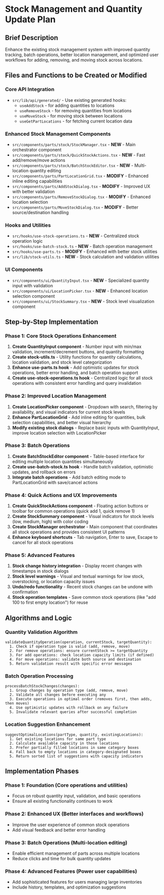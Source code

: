 # Stock Management and Quantity Update Plan

## Brief Description

Enhance the existing stock management system with improved quantity tracking, batch operations, better location management, and optimized user workflows for adding, removing, and moving stock across locations.

## Files and Functions to be Created or Modified

### Core API Integration
- `src/lib/api/generated/` - Use existing generated hooks:
  - `useAddStock` - for adding quantities to locations
  - `useRemoveStock` - for removing quantities from locations  
  - `useMoveStock` - for moving stock between locations
  - `useGetPartLocations` - for fetching current location data

### Enhanced Stock Management Components
- `src/components/parts/stock/StockManager.tsx` - **NEW** - Main orchestrator component
- `src/components/parts/stock/QuickStockActions.tsx` - **NEW** - Fast add/remove/move actions
- `src/components/parts/stock/BatchStockEditor.tsx` - **NEW** - Multi-location quantity editing
- `src/components/parts/PartLocationGrid.tsx` - **MODIFY** - Enhanced inline editing capabilities
- `src/components/parts/AddStockDialog.tsx` - **MODIFY** - Improved UX with better validation
- `src/components/parts/RemoveStockDialog.tsx` - **MODIFY** - Enhanced location selection
- `src/components/parts/MoveStockDialog.tsx` - **MODIFY** - Better source/destination handling

### Hooks and Utilities
- `src/hooks/use-stock-operations.ts` - **NEW** - Centralized stock operation logic
- `src/hooks/use-batch-stock.ts` - **NEW** - Batch operation management
- `src/hooks/use-parts.ts` - **MODIFY** - Enhanced with better stock utilities
- `src/lib/stock-utils.ts` - **NEW** - Stock calculation and validation utilities

### UI Components
- `src/components/ui/QuantityInput.tsx` - **NEW** - Specialized quantity input with validation
- `src/components/ui/LocationPicker.tsx` - **NEW** - Enhanced location selection component
- `src/components/ui/StockSummary.tsx` - **NEW** - Stock level visualization component

## Step-by-Step Implementation

### Phase 1: Core Stock Operations Enhancement
1. **Create QuantityInput component** - Number input with min/max validation, increment/decrement buttons, and quantity formatting
2. **Create stock-utils.ts** - Utility functions for quantity calculations, location validation, and stock level categorization
3. **Enhance use-parts.ts hook** - Add optimistic updates for stock operations, better error handling, and batch operation support
4. **Create use-stock-operations.ts hook** - Centralized logic for all stock operations with consistent error handling and query invalidation

### Phase 2: Improved Location Management
1. **Create LocationPicker component** - Dropdown with search, filtering by availability, and visual indicators for current stock levels
2. **Enhance PartLocationGrid** - Add inline editing for quantities, bulk selection capabilities, and better visual hierarchy
3. **Modify existing stock dialogs** - Replace basic inputs with QuantityInput, improve location selection with LocationPicker

### Phase 3: Batch Operations
1. **Create BatchStockEditor component** - Table-based interface for editing multiple location quantities simultaneously
2. **Create use-batch-stock.ts hook** - Handle batch validation, optimistic updates, and rollback on errors
3. **Integrate batch operations** - Add batch editing mode to PartLocationGrid with save/cancel actions

### Phase 4: Quick Actions and UX Improvements
1. **Create QuickStockActions component** - Floating action buttons or toolbar for common operations (quick add 1, quick remove 1)
2. **Create StockSummary component** - Visual indicators for stock levels (low, medium, high) with color coding
3. **Create StockManager orchestrator** - Main component that coordinates all stock operations and provides consistent UI patterns
4. **Enhance keyboard shortcuts** - Tab navigation, Enter to save, Escape to cancel for all stock operations

### Phase 5: Advanced Features
1. **Stock change history integration** - Display recent changes with timestamps in stock dialogs
2. **Stock level warnings** - Visual and textual warnings for low stock, overstocking, or location capacity issues  
3. **Undo/redo functionality** - Recent stock changes can be undone with confirmation
4. **Stock operation templates** - Save common stock operations (like "add 100 to first empty location") for reuse

## Algorithms and Logic

### Quantity Validation Algorithm
```
validateQuantityOperation(operation, currentStock, targetQuantity):
  1. Check if operation type is valid (add, remove, move)
  2. For remove operations: ensure currentStock >= targetQuantity
  3. For add operations: check location capacity limits (if defined)
  4. For move operations: validate both source and destination
  5. Return validation result with specific error messages
```

### Batch Operation Processing
```
processBatchStockChanges(changes):
  1. Group changes by operation type (add, remove, move)
  2. Validate all changes before executing any
  3. Execute operations in optimal order (removes first, then adds, then moves)
  4. Use optimistic updates with rollback on any failure
  5. Invalidate relevant queries after successful completion
```

### Location Suggestion Enhancement
```
suggestOptimalLocations(partType, quantity, existingLocations):
  1. Get existing locations for same part type
  2. Calculate available capacity in those locations
  3. Prefer partially filled locations in same category boxes
  4. Fall back to empty locations in category-designated boxes
  5. Return sorted list of suggestions with capacity indicators
```

## Implementation Phases

### Phase 1: Foundation (Core operations and utilities)
- Focus on robust quantity input, validation, and basic operations
- Ensure all existing functionality continues to work

### Phase 2: Enhanced UX (Better interfaces and workflows) 
- Improve the user experience of common stock operations
- Add visual feedback and better error handling

### Phase 3: Batch Operations (Multi-location editing)
- Enable efficient management of parts across multiple locations
- Reduce clicks and time for bulk quantity updates

### Phase 4: Advanced Features (Power user capabilities)
- Add sophisticated features for users managing large inventories
- Include history, templates, and optimization suggestions
